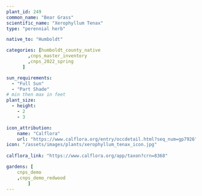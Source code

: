 ```yaml
---
plant_id: 249 
common_name: "Bear Grass"
scientific_name: "Xerophyllum Tenax"
type: "perennial herb"

native_to: "Humboldt"

categories: [humboldt_county_native
        ,cnps_master_inventory
        ,cnps_2022_spring
      ]

sun_requirements:
  - "Full Sun"
  - "Part Shade"
# min then max in feet
plant_size:
  - height: 
    - 2 
    - 3

icon_attribution: 
    name: "Calflora"
    url: "https://www.calflora.org/entry/occdetail.html?seq_num=gp7926"
icon: "/assets/images/plants/xerophyllum_tenax_icon.jpg"
 
calflora_link: "https://www.calflora.org/app/taxon?crn=8368"

gardens: [
    cnps_demo
    ,cnps_demo_redwood
        ]
---
```

